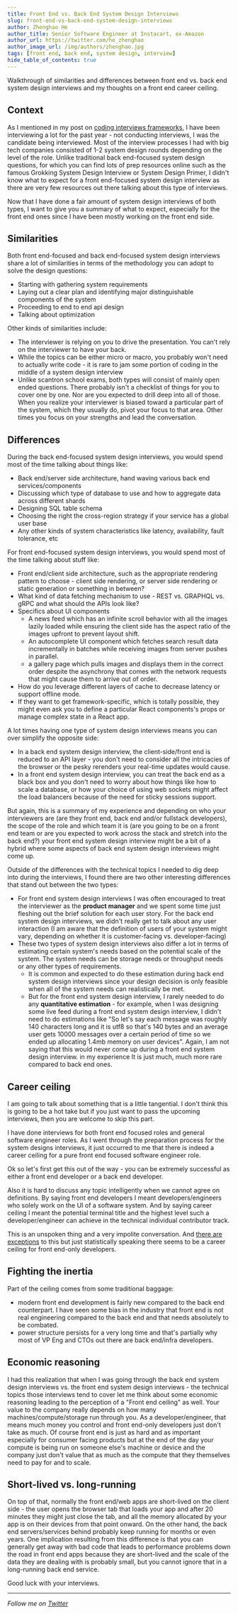 ```yaml
---
title: Front End vs. Back End System Design Interviews
slug: front-end-vs-back-end-system-design-interviews
author: Zhenghao He
author_title: Senior Software Engineer at Instacart, ex-Amazon
author_url: https://twitter.com/he_zhenghao
author_image_url: /img/authors/zhenghao.jpg
tags: [front end, back end, system design, interview]
hide_table_of_contents: true
---
```


Walkthrough of similarities and differences between front end vs. back end system design interviews and my thoughts on a front end career ceiling.

<!-- truncate -->

<head>
  <link rel="canonical" href="https://www.zhenghao.io/posts/system-design-interviews" />
</head>

## Context

As I mentioned in my post on [coding interviews frameworks](https://www.zhenghao.io/posts/framework-for-coding-interview), I have been interviewing a lot for the past year - not conducting interviews, I was the candidate being interviewed. Most of the interview processes I had with big tech companies consisted of 1-2 system design rounds depending on the level of the role. Unlike traditional back end-focused system design questions, for which you can find lots of prep resources online such as the famous Grokking System Design Interview or System Design Primer, I didn't know what to expect for a front end-focused system design interview as there are very few resources out there talking about this type of interviews.

Now that I have done a fair amount of system design interviews of both types, I want to give you a summary of what to expect, especially for the front end ones since I have been mostly working on the front end side.

## Similarities

Both front end-focused and back end-focused system design interviews share a lot of similarities in terms of the methodology you can adopt to solve the design questions:

- Starting with gathering system requirements
- Laying out a clear plan and identifying major distinguishable components of the system
- Proceeding to end to end api design
- Talking about optimization

Other kinds of similarities include:

- The interviewer is relying on you to drive the presentation. You can't rely on the interviewer to have your back.
- While the topics can be either micro or macro, you probably won't need to actually write code - it is rare to jam some portion of coding in the middle of a system design interview
- Unlike scantron school exams, both types will consist of mainly open ended questions. There probably isn't a checklist of things for you to cover one by one. Nor are you expected to drill deep into all of those. When you realize your interviewer is biased toward a particular part of the system, which they usually do, pivot your focus to that area. Other times you focus on your strengths and lead the conversation.

## Differences

During the back end-focused system design interviews, you would spend most of the time talking about things like:

- Back end/server side architecture, hand waving various back end services/components
- Discussing which type of database to use and how to aggregate data across different shards
- Designing SQL table schema
- Choosing the right the cross-region strategy if your service has a global user base
- Any other kinds of system characteristics like latency, availability, fault tolerance, etc

For front end-focused system design interviews, you would spend most of the time talking about stuff like:

- Front end/client side architecture, such as the appropriate rendering pattern to choose - client side rendering, or server side rendering or static generation or something in between?
- What kind of data fetching mechanism to use - REST vs. GRAPHQL vs. gRPC and what should the APIs look like?
- Specifics about UI components
  - A news feed which has an infinite scroll behavior with all the images lazily loaded while ensuring the client side has the aspect ratio of the images upfront to prevent layout shift.
  - An autocomplete UI component which fetches search result data incrementally in batches while receiving images from server pushes in parallel.
  - a gallery page which pulls images and displays them in the correct order despite the asynchrony that comes with the network requests that might cause them to arrive out of order.
- How do you leverage different layers of cache to decrease latency or support offline mode.
- If they want to get framework-specific, which is totally possible, they might even ask you to define a particular React components's props or manage complex state in a React app.

A lot times having one type of system design interviews means you can over simplify the opposite side:

- In a back end system design interview, the client-side/front end is reduced to an API layer - you don't need to consider all the intricacies of the browser or the pesky rerenders your real-time updates would cause.
- In a front end system design interview, you can treat the back end as a black box and you don't need to worry about how things like how to scale a database, or how your choice of using web sockets might affect the load balancers because of the need for sticky sessions support.

But again, this is a summary of my experience and depending on who your interviewers are (are they front end, back end and/or fullstack developers), the scope of the role and which team it is (are you going to be on a front end team or are you expected to work across the stack and stretch into the back end?) your front end system design interview might be a bit of a hybrid where some aspects of back end system design interviews might come up.

Outside of the differences with the technical topics I needed to dig deep into during the interviews, I found there are two other interesting differences that stand out between the two types:

- For front end system design interviews I was often encouraged to treat the interviewer as the **product manager** and we spent some time just fleshing out the brief solution for each user story. For the back end system design interviews, we didn't really get to talk about any user interaction (I am aware that the definition of users of your system might vary, depending on whether it is customer-facing vs. developer-facing)
- These two types of system design interviews also differ a lot in terms of estimating certain system's needs based on the potential scale of the system. The system needs can be storage needs or throughput needs or any other types of requirements.
  - It is common and expected to do these estimation during back end system design interviews since your design decision is only feasible when all of the system needs can realistically be met.
  - But for the front end system design interview, I rarely needed to do any **quantitative estimation** - for example, when I was designing some live feed during a front end system design interview, I didn't need to do estimations like "So let's say each message was roughly 140 characters long and it is utf8 so that's 140 bytes and an average user gets 10000 messages over a certain period of time so we ended up allocating 1.4mb memory on user devices". Again, I am not saying that this would never come up during a front end system design interview. in my experience It is just much, much more rare compared to back end ones.

## Career ceiling

I am going to talk about something that is a little tangential. I don't think this is going to be a hot take but if you just want to pass the upcoming interviews, then you are welcome to skip this part.

I have done interviews for both front end focused roles and general software engineer roles. As I went through the preparation process for the system designs interviews, it just occurred to me that there is indeed a career ceiling for a pure front end focused software engineer role.

Ok so let's first get this out of the way - you can be extremely successful as either a front end developer or a back end developer.

Also it is hard to discuss any topic intelligently when we cannot agree on definitions. By saying front end developers I meant developers/engineers who solely work on the UI of a software system. And by saying career ceiling I meant the potential terminal title and the highest level such a developer/engineer can achieve in the technical individual contributor track.

This is an unspoken thing and a very impolite conversation. And [there are exceptions](https://twitter.com/swyx/status/1236023548227072000) to this but just statistically speaking there seems to be a career ceiling for front end-only developers.

## Fighting the inertia

Part of the ceiling comes from some traditional baggage:

- modern front end development is fairly new compared to the back end counterpart. I have seen some bias in the industry that front end is not real engineering compared to the back end and that needs absolutely to be combated.
- power structure persists for a very long time and that's partially why most of VP Eng and CTOs out there are back end/infra developers.

## Economic reasoning

I had this realization that when I was going through the back end system design interviews vs. the front end system design interviews - the technical topics those interviews tend to cover let me think about some economic reasoning leading to the perception of a "Front end ceiling" as well. Your value to the company really depends on how many machines/compute/storage run through you. As a developer/engineer, that means much money you control and front end-only developers just don't take as much. Of course front end is just as hard and as important especially for consumer facing products but at the end of the day your compute is being run on someone else's machine or device and the company just don't value that as much as the compute that they themselves need to pay for and to scale.

## Short-lived vs. long-running

On top of that, normally the front end/web apps are short-lived on the client side - the user opens the browser tab that loads your app and after 20 minutes they might just close the tab, and all the memory allocated by your app is on their devices from that point onward. On the other hand, the back end servers/services behind probably keep running for months or even years. One implication resulting from this difference is that you can generally get away with bad code that leads to performance problems down the road in front end apps because they are short-lived and the scale of the data they are dealing with is probably small, but you cannot ignore that in a long-running back end service.

Good luck with your interviews.

---

_Follow me on [Twitter](https://twitter.com/he_zhenghao)_
